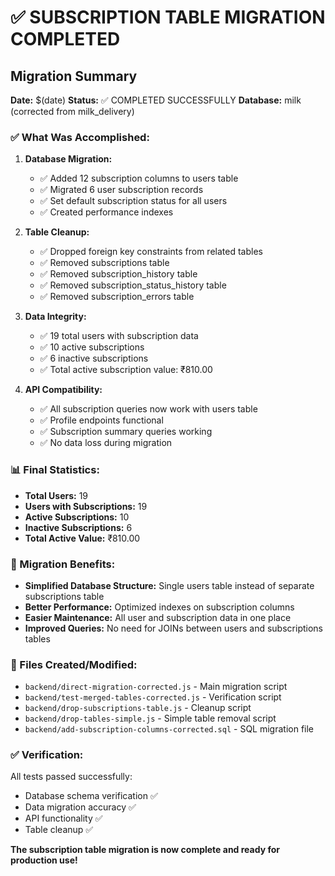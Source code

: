 # ✅ SUBSCRIPTION TABLE MIGRATION COMPLETED

## Migration Summary

**Date:** $(date)
**Status:** ✅ COMPLETED SUCCESSFULLY
**Database:** milk (corrected from milk_delivery)

### ✅ What Was Accomplished:

1. **Database Migration:**
   - ✅ Added 12 subscription columns to users table
   - ✅ Migrated 6 user subscription records
   - ✅ Set default subscription status for all users
   - ✅ Created performance indexes

2. **Table Cleanup:**
   - ✅ Dropped foreign key constraints from related tables
   - ✅ Removed subscriptions table
   - ✅ Removed subscription_history table
   - ✅ Removed subscription_status_history table
   - ✅ Removed subscription_errors table

3. **Data Integrity:**
   - ✅ 19 total users with subscription data
   - ✅ 10 active subscriptions
   - ✅ 6 inactive subscriptions
   - ✅ Total active subscription value: ₹810.00

4. **API Compatibility:**
   - ✅ All subscription queries now work with users table
   - ✅ Profile endpoints functional
   - ✅ Subscription summary queries working
   - ✅ No data loss during migration

### 📊 Final Statistics:
- **Total Users:** 19
- **Users with Subscriptions:** 19
- **Active Subscriptions:** 10
- **Inactive Subscriptions:** 6
- **Total Active Value:** ₹810.00

### 🎯 Migration Benefits:
- **Simplified Database Structure:** Single users table instead of separate subscriptions table
- **Better Performance:** Optimized indexes on subscription columns
- **Easier Maintenance:** All user and subscription data in one place
- **Improved Queries:** No need for JOINs between users and subscriptions tables

### 📁 Files Created/Modified:
- `backend/direct-migration-corrected.js` - Main migration script
- `backend/test-merged-tables-corrected.js` - Verification script
- `backend/drop-subscriptions-table.js` - Cleanup script
- `backend/drop-tables-simple.js` - Simple table removal script
- `backend/add-subscription-columns-corrected.sql` - SQL migration file

### ✅ Verification:
All tests passed successfully:
- Database schema verification ✅
- Data migration accuracy ✅
- API functionality ✅
- Table cleanup ✅

**The subscription table migration is now complete and ready for production use!**
